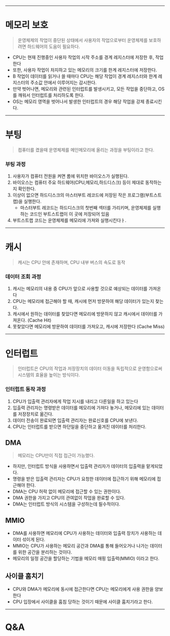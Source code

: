 
---
# 메모리 보호

> 운영체제의 작업이 중단된 상태에서 사용자의 작업으로부터 운영체제를 보호하려면 하드웨어의 도움이 필요하다.
- CPU는 현재 진행중인 사용자 작업의 시작 주소를 경계 레지스터에 저장한 후, 작업한다
- 또한, 사용자 작업이 차지하고 있는 메모리의 크기를 한계 레지스터에 저장한다.
- B 작업이 데이터를 읽거나 쓸 때마다 CPU는 해당 작업이 경계 레지스터와 한계 레지스터의 주소값 안에서 이루어지는 감시한다.
- 만약 벗어나면, 메모리와 관련된 인터럽트를 발생시키고, 모든 작업을 중단하고, OS를 깨워서 인터럽트를 처리하도록 한다.
- OS는 메모리 영역을 벗어나서 발생한 인터럽트의 경우 해당 작업을 강제 종료시킨다.

---
# 부팅

> 컴퓨터를 켰을때 운영체제를 메인메모리에 올리는 과정을 부팅이라고 한다.

### 부팅 과정
1. 사용자가 컴퓨터 전원을 켜면 롬에 위치한 바이오스가 실행된다.
2. 바이오스는 컴퓨터 주요 하드웨어(CPU,메모리,하드디스크) 등이 제대로 동작하는지 확인한다.
3. 이상이 없으면 하드디스크의 마스터부트 레코드에 저장된 작은 프로그램(부트스트랩)을 실행한다.
   - 마스터부트 레코드는 하드디스크의 첫번째 섹터를 가리키며, 운영체제를 실행하는 코드인 부트스트랩이 이 곳에 저장되어 있음
4. 부트스트랩 코드는 운영체제를 메모리에 가져와 실행시킨다ㅏ.


---
# 캐시

> 캐시는 CPU 안에 존재하며, CPU 내부 버스의 속도로 동작
  
### 데이터 조회 과정
1. 캐시는 메모리의 내용 중 CPU가 앞으로 사용할 것으로 예상되는 데이터를 가져온다
2. CPU는 메모리에 접근해야 할 때, 캐시에 먼저 방문하여 해당 데이터가 있는지 찾는다.
3. 캐시에서 원하는 데이터를 찾았다면 메모리에 방문하지 않고 캐시에서 데이터를 가져온다. (Cache Hit)
4. 못찾았다면 메모리에 방문하여 데이터를 가져오고, 캐시에 저장한다 (Cache Miss)

---
# 인터럽트

> 인터럽트은 CPU의 작업과 저장장치의 데이터 이동을 독립적으로 운영함으로써 시스템의 효율을 높이는 방식이다.

### 인터럽트 동작 과정
1. CPU가 입출력 관리자에게 작업 지시를 내리고 다른일을 하고 있는다
2. 입출력 관리자는 명령받은 데이터를 메모리에 가져다 놓거나, 메모리에 있는 데이터를 저장장치로 옮긴다.
3. 데이터 전송이 완료되면 입출력 관리자는 완료신호를 CPU에 보낸다.
4. CPU는 인터럽트를 받으면 하던일을 중단하고 옮겨진 데이터를 처리한다.


## DMA

> 메모리는 CPU만이 직접 접근이 가능했다.

- 하지만, 인터럽트 방식을 사용하면서 입출력 관리자가 데이터의 입출력을 맡게되었다.
- 명령을 받은 입출력 관리자는 CPU가 요청한 데이터에 접근하기 위해 메모리에 접근해야 한다.
- DMA는 CPU 허락 없이 메모리에 접근할 수 있는 권한이다.
- DMA 권한을 가지고 CPU의 관여없이 작업을 완료할 수 있다.
- DMA는 인터럽트 방식의 시스템을 구성하는데 필수적이다.

## MMIO

- DMA를 사용하면 메모리에 CPU가 사용하는 데이터와 입출력 장치가 사용하는 데이터 섞이게 된다.
- MMIO는 CPU가 사용하는 메모리 공간과 DMA를 통해 들어오거나 나가는 데이터를 위한 공간을 분리하는 것이다.
- 메모리의 일정 공간을 할당하는 기법을 메모리 매핑 입출력(MMIO) 이라고 한다.

## 사이클 훔치기
- CPU와 DMA가 메모리에 동시에 접근한다면 CPU는 메모리에게 사용 권한을 양보한다
- CPU 입장에서 사이클을 훔침 당하는 것이기 때문에 사이클 훔치기라고 한다.

---

#   Q&A